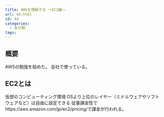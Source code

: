 ```yaml
---
title: AWSを理解する 〜EC2編〜
url: 44.html
id: 44
categories:
  - 未分類
tags:
---
```


概要
--

AWSの勉強を始めた。 会社で使っている。

EC2とは
-----

仮想のコンピューティング環境 OSより上位のレイヤー（ミドルウェアやソフトウェアなど）は自由に設定できる 従量課金性でhttps://aws.amazon.com/jp/ec2/pricing/で課金が行われる。
